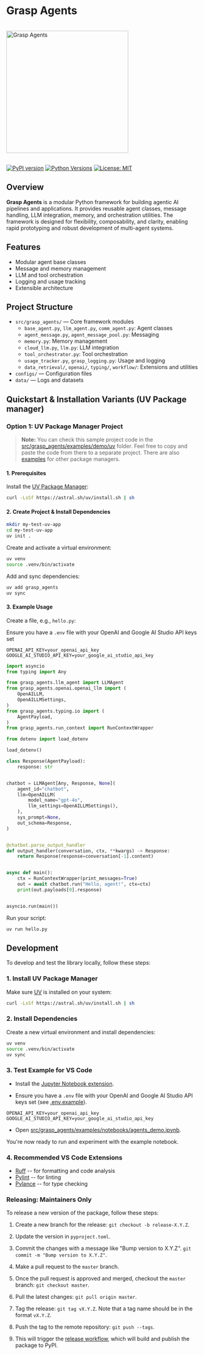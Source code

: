 # Grasp Agents

<br/>
<img src="./.assets/grasp.svg" alt="Grasp Agents" width="320" />
<br/>
<br/>

[![PyPI version](https://badge.fury.io/py/grasp_agents.svg)](https://badge.fury.io/py/grasp_agents)
[![Python Versions](https://img.shields.io/pypi/pyversions/grasp_agents?style=flat-square)](https://pypi.org/project/grasp_agents/)
[![License: MIT](https://img.shields.io/badge/license-MIT-yellow?style=flat-square)](https://mit-license.org/)

## Overview

**Grasp Agents** is a modular Python framework for building agentic AI pipelines and applications. It provides reusable agent classes, message handling, LLM integration, memory, and orchestration utilities. The framework is designed for flexibility, composability, and clarity, enabling rapid prototyping and robust development of multi-agent systems.

## Features

- Modular agent base classes
- Message and memory management
- LLM and tool orchestration
- Logging and usage tracking
- Extensible architecture

## Project Structure

- `src/grasp_agents/` — Core framework modules
  - `base_agent.py`, `llm_agent.py`, `comm_agent.py`: Agent classes
  - `agent_message.py`, `agent_message_pool.py`: Messaging
  - `memory.py`: Memory management
  - `cloud_llm.py`, `llm.py`: LLM integration
  - `tool_orchestrator.py`: Tool orchestration
  - `usage_tracker.py`, `grasp_logging.py`: Usage and logging
  - `data_retrieval/`, `openai/`, `typing/`, `workflow/`: Extensions and utilities
- `configs/` — Configuration files
- `data/` — Logs and datasets

## Quickstart & Installation Variants (UV Package manager)

### Option 1: UV Package Manager Project

> **Note:** You can check this sample project code in the [src/grasp_agents/examples/demo/uv](src/grasp_agents/examples/demo/uv) folder. Feel free to copy and paste the code from there to a separate project. There are also [examples](src/grasp_agents/examples/demo/) for other package managers.

#### 1. Prerequisites

Install the [UV Package Manager](https://github.com/astral-sh/uv):

```bash
curl -LsSf https://astral.sh/uv/install.sh | sh
```

#### 2. Create Project & Install Dependencies

```bash
mkdir my-test-uv-app
cd my-test-uv-app
uv init .
```

Create and activate a virtual environment:

```bash
uv venv
source .venv/bin/activate
```

Add and sync dependencies:

```bash
uv add grasp_agents
uv sync
```

#### 3. Example Usage

Create a file, e.g., `hello.py`:

Ensure you have a `.env` file with your OpenAI and Google AI Studio API keys set

```
OPENAI_API_KEY=your_openai_api_key
GOOGLE_AI_STUDIO_API_KEY=your_google_ai_studio_api_key
```

```python
import asyncio
from typing import Any

from grasp_agents.llm_agent import LLMAgent
from grasp_agents.openai.openai_llm import (
    OpenAILLM,
    OpenAILLMSettings,
)
from grasp_agents.typing.io import (
    AgentPayload,
)
from grasp_agents.run_context import RunContextWrapper

from dotenv import load_dotenv

load_dotenv()

class Response(AgentPayload):
    response: str


chatbot = LLMAgent[Any, Response, None](
    agent_id="chatbot",
    llm=OpenAILLM(
        model_name="gpt-4o",
        llm_settings=OpenAILLMSettings(),
    ),
    sys_prompt=None,
    out_schema=Response,
)


@chatbot.parse_output_handler
def output_handler(conversation, ctx, **kwargs) -> Response:
    return Response(response=conversation[-1].content)


async def main():
    ctx = RunContextWrapper(print_messages=True)
    out = await chatbot.run("Hello, agent!", ctx=ctx)
    print(out.payloads[0].response)


asyncio.run(main())
```

Run your script:

```bash
uv run hello.py
```

## Development

To develop and test the library locally, follow these steps:

### 1. Install UV Package Manager

Make sure [UV](https://github.com/astral-sh/uv) is installed on your system:

```bash
curl -LsSf https://astral.sh/uv/install.sh | sh
```

### 2. Install Dependencies

Create a new virtual environment and install dependencies:

```bash
uv venv
source .venv/bin/activate
uv sync
```

### 3. Test Example for VS Code

- Install the [Jupyter Notebook extension](https://marketplace.visualstudio.com/items/?itemName=ms-toolsai.jupyter).

- Ensure you have a `.env` file with your OpenAI and Google AI Studio API keys set (see [.env.example](.env.example)).

```
OPENAI_API_KEY=your_openai_api_key
GOOGLE_AI_STUDIO_API_KEY=your_google_ai_studio_api_key
```

- Open [src/grasp_agents/examples/notebooks/agents_demo.ipynb](src/grasp_agents/examples/notebooks/agents_demo.ipynb).

You're now ready to run and experiment with the example notebook.

### 4. Recommended VS Code Extensions

- [Ruff](https://marketplace.visualstudio.com/items/?itemName=charliermarsh.ruff) -- for formatting and code analysis
- [Pylint](https://marketplace.visualstudio.com/items/?itemName=ms-python.pylint) -- for linting
- [Pylance](https://marketplace.visualstudio.com/items/?itemName=ms-python.vscode-pylance) -- for type checking

### Releasing: Maintainers Only

To release a new version of the package, follow these steps:

1. Create a new branch for the release: `git checkout -b release-X.Y.Z`.

2. Update the version in `pyproject.toml`.

3. Commit the changes with a message like "Bump version to X.Y.Z". `git commit -m "Bump version to X.Y.Z"`.

4. Make a pull request to the `master` branch.

5. Once the pull request is approved and merged, checkout the `master` branch: `git checkout master`.

6. Pull the latest changes: `git pull origin master`.

7. Tag the release: `git tag vX.Y.Z`. Note that a tag name should be in the format `vX.Y.Z`.

8. Push the tag to the remote repository: `git push --tags`.

9. This will trigger the [release workflow](.github/workflows/workflow.yml), which will build and publish the package to PyPI.
